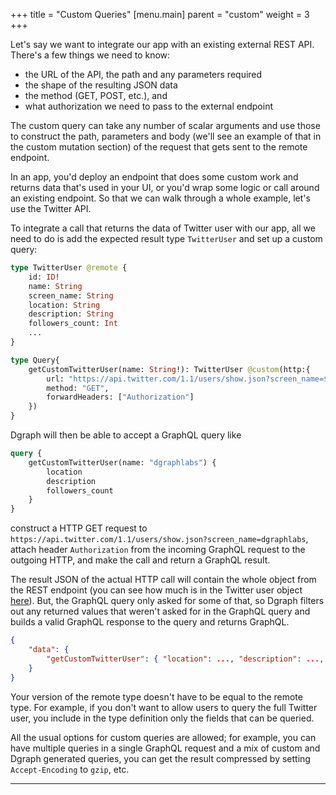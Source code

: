+++
title = "Custom Queries"
[menu.main]
    parent = "custom"
    weight = 3   
+++

Let's say we want to integrate our app with an existing external REST API.  There's a few things we need to know:

* the URL of the API, the path and any parameters required
* the shape of the resulting JSON data
* the method (GET, POST, etc.), and
* what authorization we need to pass to the external endpoint

The custom query can take any number of scalar arguments and use those to construct the path, parameters and body (we'll see an example of that in the custom mutation section) of the request that gets sent to the remote endpoint.

In an app, you'd deploy an endpoint that does some custom work and returns data that's used in your UI, or you'd wrap some logic or call around an existing endpoint.  So that we can walk through a whole example, let's use the Twitter API.

To integrate a call that returns the data of Twitter user with our app, all we need to do is add the expected result type `TwitterUser` and set up a custom query:

```graphql
type TwitterUser @remote {
    id: ID!
    name: String
    screen_name: String
    location: String
    description: String
    followers_count: Int
    ...
}

type Query{
    getCustomTwitterUser(name: String!): TwitterUser @custom(http:{
        url: "https://api.twitter.com/1.1/users/show.json?screen_name=$name"
        method: "GET",
        forwardHeaders: ["Authorization"]
    })
}
```

Dgraph will then be able to accept a GraphQL query like

```graphql
query {
    getCustomTwitterUser(name: "dgraphlabs") {
        location
        description
        followers_count
    }
}
```

construct a HTTP GET request to `https://api.twitter.com/1.1/users/show.json?screen_name=dgraphlabs`, attach header `Authorization` from the incoming GraphQL request to the outgoing HTTP, and make the call and return a GraphQL result.

The result JSON of the actual HTTP call will contain the whole object from the REST endpoint (you can see how much is in the Twitter user object [here](https://developer.twitter.com/en/docs/tweets/data-dictionary/overview/user-object)).  But, the GraphQL query only asked for some of that, so Dgraph filters out any returned values that weren't asked for in the GraphQL query and builds a valid GraphQL response to the query and returns GraphQL.

```json
{
    "data": {
        "getCustomTwitterUser": { "location": ..., "description": ..., "followers_count": ... }
    }
}
```

Your version of the remote type doesn't have to be equal to the remote type.  For example, if you don't want to allow users to query the full Twitter user, you include in the type definition only the fields that can be queried.

All the usual options for custom queries are allowed; for example, you can have multiple queries in a single GraphQL request and a mix of custom and Dgraph generated queries, you can get the result compressed by setting `Accept-Encoding` to `gzip`, etc.

---
